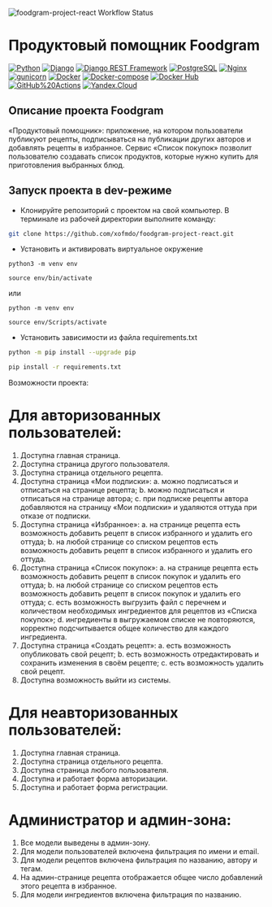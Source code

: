 ![foodgram-project-react Workflow Status](https://github.com/xofmdo/foodgram-project-react/actions/workflows/main.yml/badge.svg)
# Продуктовый помощник Foodgram 


[![Python](https://img.shields.io/badge/-Python-464646?style=flat&logo=Python&logoColor=56C0C0&color=008080)](https://www.python.org/)
[![Django](https://img.shields.io/badge/-Django-464646?style=flat&logo=Django&logoColor=56C0C0&color=008080)](https://www.djangoproject.com/)
[![Django REST Framework](https://img.shields.io/badge/-Django%20REST%20Framework-464646?style=flat&logo=Django%20REST%20Framework&logoColor=56C0C0&color=008080)](https://www.django-rest-framework.org/)
[![PostgreSQL](https://img.shields.io/badge/-PostgreSQL-464646?style=flat&logo=PostgreSQL&logoColor=56C0C0&color=008080)](https://www.postgresql.org/)
[![Nginx](https://img.shields.io/badge/-NGINX-464646?style=flat&logo=NGINX&logoColor=56C0C0&color=008080)](https://nginx.org/ru/)
[![gunicorn](https://img.shields.io/badge/-gunicorn-464646?style=flat&logo=gunicorn&logoColor=56C0C0&color=008080)](https://gunicorn.org/)
[![Docker](https://img.shields.io/badge/-Docker-464646?style=flat&logo=Docker&logoColor=56C0C0&color=008080)](https://www.docker.com/)
[![Docker-compose](https://img.shields.io/badge/-Docker%20compose-464646?style=flat&logo=Docker&logoColor=56C0C0&color=008080)](https://www.docker.com/)
[![Docker Hub](https://img.shields.io/badge/-Docker%20Hub-464646?style=flat&logo=Docker&logoColor=56C0C0&color=008080)](https://www.docker.com/products/docker-hub)
[![GitHub%20Actions](https://img.shields.io/badge/-GitHub%20Actions-464646?style=flat&logo=GitHub%20actions&logoColor=56C0C0&color=008080)](https://github.com/features/actions)
[![Yandex.Cloud](https://img.shields.io/badge/-Yandex.Cloud-464646?style=flat&logo=Yandex.Cloud&logoColor=56C0C0&color=008080)](https://cloud.yandex.ru/)

## Описание проекта Foodgram
«Продуктовый помощник»: приложение, на котором пользователи публикуют рецепты, 
подписываться на публикации других авторов и добавлять рецепты в избранное. 
Сервис «Список покупок» позволит пользователю создавать список продуктов, 
которые нужно купить для приготовления выбранных блюд. 

## Запуск проекта в dev-режиме

- Клонируйте репозиторий с проектом на свой компьютер. В терминале из рабочей директории выполните команду:
```bash
git clone https://github.com/xofmdo/foodgram-project-react.git
```

- Установить и активировать виртуальное окружение

```
python3 -m venv env
```

```
source env/bin/activate
```

  или

```
python -m venv env
```

```
source env/Scripts/activate
```

- Установить зависимости из файла requirements.txt

```bash
python -m pip install --upgrade pip
```
```bash
pip install -r requirements.txt
```

Возможности проекта:
# Для авторизованных пользователей:
  1. Доступна главная страница.
  2. Доступна страница другого пользователя.
  3. Доступна страница отдельного рецепта.
  4. Доступна страница «Мои подписки»:
      a. можно подписаться и отписаться на странице рецепта;
      b. можно подписаться и отписаться на странице автора;
      c. при подписке рецепты автора добавляются на страницу «Мои подписки» и удаляются оттуда при отказе от подписки.
  5. Доступна страница «Избранное»:
      a. на странице рецепта есть возможность добавить рецепт в список избранного и удалить его оттуда;
      b. на любой странице со списком рецептов есть возможность добавить рецепт в список избранного и удалить его оттуда.
  6. Доступна страница «Список покупок»:
      a. на странице рецепта есть возможность добавить рецепт в список покупок и удалить его оттуда;
      b. на любой странице со списком рецептов есть возможность добавить рецепт в список покупок и удалить его оттуда;
      c. есть возможность выгрузить файл с перечнем и количеством необходимых ингредиентов для рецептов из «Списка покупок»;
      d. ингредиенты в выгружаемом списке не повторяются, корректно подсчитывается общее количество для каждого ингредиента.
  7. Доступна страница «Создать рецепт»:
      a. есть возможность опубликовать свой рецепт;
      b. есть возможность отредактировать и сохранить изменения в своём рецепте;
      c. есть возможность удалить свой рецепт.
  8. Доступна возможность выйти из системы.

# Для неавторизованных пользователей:
  1. Доступна главная страница.
  2. Доступна страница отдельного рецепта.
  3. Доступна страница любого пользователя.
  4. Доступна и работает форма авторизации.
  5. Доступна и работает форма регистрации.

# Администратор и админ-зона:
  1. Все модели выведены в админ-зону.
  2. Для модели пользователей включена фильтрация по имени и email.
  3. Для модели рецептов включена фильтрация по названию, автору и тегам.
  4. На админ-странице рецепта отображается общее число добавлений этого рецепта в избранное.
  5. Для модели ингредиентов включена фильтрация по названию.

